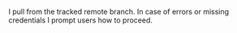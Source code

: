 I pull from the tracked remote branch. In case of errors or missing credentials I prompt users how to proceed.